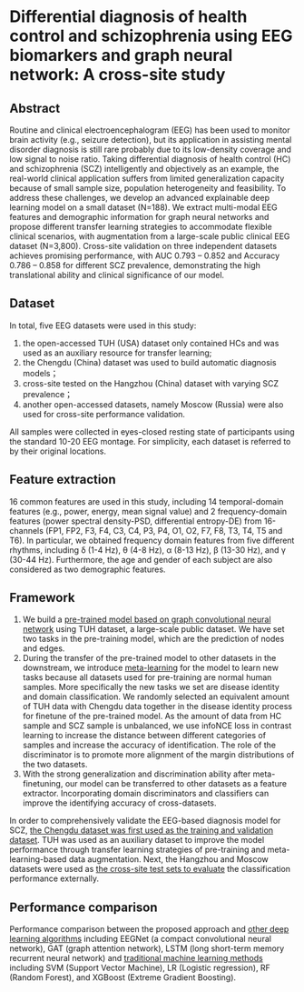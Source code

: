 # Differential diagnosis of health control and schizophrenia using EEG biomarkers and graph neural network: A cross-site study
## Abstract
Routine and clinical electroencephalogram (EEG) has been used to monitor brain activity (e.g., seizure detection), but its application in assisting mental disorder diagnosis is still rare probably due to its low-density coverage and low signal to noise ratio. Taking differential diagnosis of health control (HC) and schizophrenia (SCZ) intelligently and objectively as an example, the real-world clinical application suffers from limited generalization capacity because of small sample size, population heterogeneity and feasibility. To address these challenges, we develop an advanced explainable deep learning model on a small dataset (N=188).  We extract multi-modal EEG features and demographic information for graph neural networks and propose different transfer learning strategies to accommodate flexible clinical scenarios, with augmentation from a large-scale public clinical EEG dataset (N=3,800). Cross-site validation on three independent datasets achieves promising performance, with AUC 0.793 – 0.852 and Accuracy 0.786 – 0.858 for different SCZ prevalence, demonstrating the high translational ability and clinical significance of our model.
## Dataset
In total, five EEG datasets were used in this study: 
1. the open-accessed TUH (USA) dataset only contained HCs and was used as an auxiliary resource for transfer learning; 
2. the Chengdu (China) dataset was used to build automatic diagnosis models；
3. cross-site tested on the Hangzhou (China) dataset with varying SCZ prevalence；
4. another open-accessed datasets, namely Moscow (Russia) were also used for cross-site performance validation. 

All samples were collected in eyes-closed resting state of participants using the standard 10-20 EEG montage. For simplicity, each dataset is referred to by their original locations.
## Feature extraction
16 common features are used in this study, including 14 temporal-domain features (e.g., power, energy, mean signal value) and 2 frequency-domain features (power spectral density-PSD, differential entropy-DE) from 16-channels (FP1, FP2, F3, F4, C3, C4, P3, P4, O1, O2, F7, F8, T3, T4, T5 and T6). In particular, we obtained frequency domain features from five different rhythms, including δ (1-4 Hz), θ (4-8 Hz), α (8-13 Hz), β (13-30 Hz), and γ (30-44 Hz). Furthermore, the age and gender of each subject are also considered as two demographic features.
## Framework
1. We build a [pre-trained model based on graph convolutional neural network](https://github.com/ChenPeiyin/Diagnosis-based-EEG-A-cross-site-study/blob/main/tuh_pretrain.py) using TUH dataset, a large-scale public dataset. We have set two tasks in the pre-training model, which are the prediction of nodes and edges. 
2. During the transfer of the pre-trained model to other datasets in the downstream, we introduce [meta-learning](https://github.com/ChenPeiyin/Diagnosis-based-EEG-A-cross-site-study/blob/main/meta_finetune.py) for the model to learn new tasks because all datasets used for pre-training are normal human samples. More specifically the new tasks we set are disease identity and domain classification. We randomly selected an equivalent amount of TUH data with Chengdu data together in the disease identity process for finetune of the pre-trained model. As the amount of data from HC sample and SCZ sample is unbalanced, we use infoNCE loss in contrast learning to increase the distance between different categories of samples and increase the accuracy of identification. The role of the discriminator is to promote more alignment of the margin distributions of the two datasets. 
3. With the strong generalization and discrimination ability after meta-finetuning, our model can be transferred to other datasets as a feature extractor. Incorporating domain discriminators and classifiers can improve the identifying accuracy of cross-datasets. 

In order to comprehensively validate the EEG-based diagnosis model for SCZ, [the Chengdu dataset was first used as the training and validation dataset](https://github.com/ChenPeiyin/Diagnosis-based-EEG-A-cross-site-study/blob/main/intra_set.py). TUH was used as an auxiliary dataset to improve the model performance through transfer learning strategies of pre-training and meta-learning-based data augmentation. Next, the Hangzhou and Moscow datasets were used as [the cross-site test sets to evaluate](https://github.com/ChenPeiyin/Diagnosis-based-EEG-A-cross-site-study/blob/main/inter_set.py) the classification performance externally. 

## Performance comparison 
Performance comparison between the proposed approach and [other deep learning algorithms](https://github.com/ChenPeiyin/Diagnosis-based-EEG-A-cross-site-study/tree/main/DL_model) including EEGNet (a compact convolutional neural network), GAT (graph attention network), LSTM (long short-term memory recurrent neural network) and [traditional machine learning methods](https://github.com/ChenPeiyin/Diagnosis-based-EEG-A-cross-site-study/tree/main/ML_model) including SVM (Support Vector Machine), LR (Logistic regression), RF (Random Forest), and XGBoost (Extreme Gradient Boosting). 

